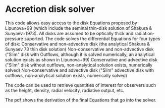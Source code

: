 # Accretion disk solver
This code allows easy access to the disk Equations proposed by Lipunova+99 (which include the seminal thin-disk solution of Shakura & Sunyaev+1973). All disks are assumed to be optically thick and radiation-pressure suported.
The code solves the differential Equations for four types of disk:
Conservative and non-advective disk (the analytical Shakura & Sunyaev 73 thin disk solution)
Non-conservative and non-advective disk ("Slim" disk with Outflows, although it is solved numerically, an analytical solution exists as shown in Lipunova+99)
Conservative and advective disk ("Slim" disk without outflows, non-analytical solution exists, numerically solved)
Non-conservative and advective disk ("Slim" advective disk with outflows, non-analytical solution exists, numerically solved)

The code can be used to retrieve quantities of interest for observers such as the height, density, radial velocity, radiative output, etc.

The pdf shows the derivation of the final Equations that go into the solver.
